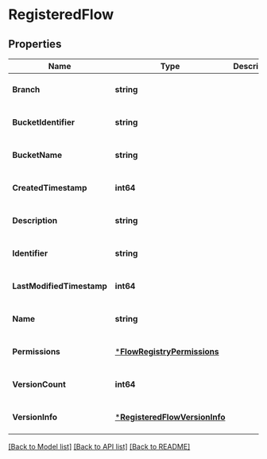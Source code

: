 # RegisteredFlow

## Properties
Name | Type | Description | Notes
------------ | ------------- | ------------- | -------------
**Branch** | **string** |  | [optional] [default to null]
**BucketIdentifier** | **string** |  | [optional] [default to null]
**BucketName** | **string** |  | [optional] [default to null]
**CreatedTimestamp** | **int64** |  | [optional] [default to null]
**Description** | **string** |  | [optional] [default to null]
**Identifier** | **string** |  | [optional] [default to null]
**LastModifiedTimestamp** | **int64** |  | [optional] [default to null]
**Name** | **string** |  | [optional] [default to null]
**Permissions** | [***FlowRegistryPermissions**](FlowRegistryPermissions.md) |  | [optional] [default to null]
**VersionCount** | **int64** |  | [optional] [default to null]
**VersionInfo** | [***RegisteredFlowVersionInfo**](RegisteredFlowVersionInfo.md) |  | [optional] [default to null]

[[Back to Model list]](../README.md#documentation-for-models) [[Back to API list]](../README.md#documentation-for-api-endpoints) [[Back to README]](../README.md)


